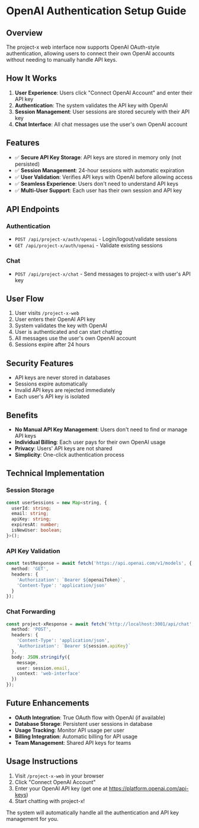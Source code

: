 # OpenAI Authentication Setup Guide

## Overview

The project-x web interface now supports OpenAI OAuth-style authentication, allowing users to connect their own OpenAI accounts without needing to manually handle API keys.

## How It Works

1. **User Experience**: Users click "Connect OpenAI Account" and enter their API key
2. **Authentication**: The system validates the API key with OpenAI
3. **Session Management**: User sessions are stored securely with their API key
4. **Chat Interface**: All chat messages use the user's own OpenAI account

## Features

- ✅ **Secure API Key Storage**: API keys are stored in memory only (not persisted)
- ✅ **Session Management**: 24-hour sessions with automatic expiration
- ✅ **User Validation**: Verifies API keys with OpenAI before allowing access
- ✅ **Seamless Experience**: Users don't need to understand API keys
- ✅ **Multi-User Support**: Each user has their own session and API key

## API Endpoints

### Authentication
- `POST /api/project-x/auth/openai` - Login/logout/validate sessions
- `GET /api/project-x/auth/openai` - Validate existing sessions

### Chat
- `POST /api/project-x/chat` - Send messages to project-x with user's API key

## User Flow

1. User visits `/project-x-web`
2. User enters their OpenAI API key
3. System validates the key with OpenAI
4. User is authenticated and can start chatting
5. All messages use the user's own OpenAI account
6. Sessions expire after 24 hours

## Security Features

- API keys are never stored in databases
- Sessions expire automatically
- Invalid API keys are rejected immediately
- Each user's API key is isolated

## Benefits

- **No Manual API Key Management**: Users don't need to find or manage API keys
- **Individual Billing**: Each user pays for their own OpenAI usage
- **Privacy**: Users' API keys are not shared
- **Simplicity**: One-click authentication process

## Technical Implementation

### Session Storage
```typescript
const userSessions = new Map<string, { 
  userId: string; 
  email: string; 
  apiKey: string; 
  expiresAt: number;
  isNewUser: boolean;
}>();
```

### API Key Validation
```typescript
const testResponse = await fetch('https://api.openai.com/v1/models', {
  method: 'GET',
  headers: {
    'Authorization': `Bearer ${openaiToken}`,
    'Content-Type': 'application/json'
  }
});
```

### Chat Forwarding
```typescript
const project-xResponse = await fetch('http://localhost:3001/api/chat', {
  method: 'POST',
  headers: {
    'Content-Type': 'application/json',
    'Authorization': `Bearer ${session.apiKey}`
  },
  body: JSON.stringify({ 
    message,
    user: session.email,
    context: 'web-interface'
  })
});
```

## Future Enhancements

- **OAuth Integration**: True OAuth flow with OpenAI (if available)
- **Database Storage**: Persistent user sessions in database
- **Usage Tracking**: Monitor API usage per user
- **Billing Integration**: Automatic billing for API usage
- **Team Management**: Shared API keys for teams

## Usage Instructions

1. Visit `/project-x-web` in your browser
2. Click "Connect OpenAI Account"
3. Enter your OpenAI API key (get one at https://platform.openai.com/api-keys)
4. Start chatting with project-x!

The system will automatically handle all the authentication and API key management for you. 